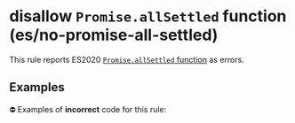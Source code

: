 # disallow `Promise.allSettled` function (es/no-promise-all-settled)

This rule reports ES2020 [`Promise.allSettled` function](https://github.com/tc39/proposal-promise-allSettled) as errors.

## Examples

⛔ Examples of **incorrect** code for this rule:

<eslint-playground type="bad" code="/*eslint es/no-promise-all-settled: error */
const p = Promise.allSettled(promises)
" />
